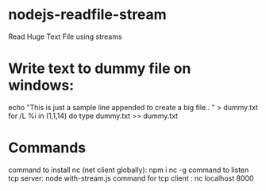 # nodejs-readfile-stream

Read Huge Text File using streams



# Write text to dummy file on windows:

echo "This is just a sample line appended to create a big file.. " > dummy.txt
for /L %i in (1,1,14) do type dummy.txt >> dummy.txt

# Commands

command to install nc (net client globally): npm i nc -g
command to listen tcp server: node with-stream.js
command for tcp client : nc localhost 8000


